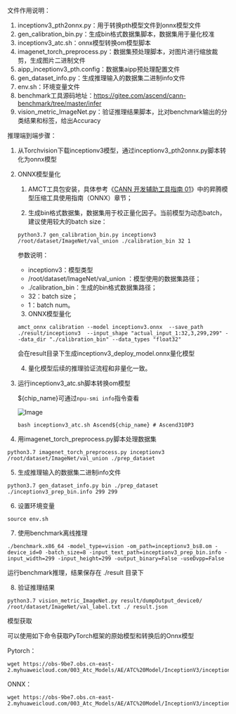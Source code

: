 文件作用说明：

1. inceptionv3_pth2onnx.py：用于转换pth模型文件到onnx模型文件
2. gen_calibration_bin.py：生成bin格式数据集脚本，数据集用于量化校准
3. inceptionv3_atc.sh：onnx模型转换om模型脚本
4. imagenet_torch_preprocess.py：数据集预处理脚本，对图片进行缩放裁剪，生成图片二进制文件
5. aipp_inceptionv3_pth.config：数据集aipp预处理配置文件
6. gen_dataset_info.py：生成推理输入的数据集二进制info文件
7. env.sh：环境变量文件
8. benchmark工具源码地址：https://gitee.com/ascend/cann-benchmark/tree/master/infer
9. vision_metric_ImageNet.py：验证推理结果脚本，比对benchmark输出的分类结果和标签，给出Accuracy



推理端到端步骤：

1. 从Torchvision下载inceptionv3模型，通过inceptionv3_pth2onnx.py脚本转化为onnx模型

2. ONNX模型量化

   1. AMCT工具包安装，具体参考《[CANN 开发辅助工具指南 01](https://support.huawei.com/enterprise/zh/ascend-computing/cann-pid-251168373?category=developer-documents&subcategory=auxiliary-development-tools)》中的昇腾模型压缩工具使用指南（ONNX）章节；

   2. 生成bin格式数据集，数据集用于校正量化因子。当前模型为动态batch，建议使用较大的batch size：

   ```
   python3.7 gen_calibration_bin.py inceptionv3 /root/dataset/ImageNet/val_union ./calibration_bin 32 1
   ```

   参数说明：

   - inceptionv3：模型类型
   - /root/dataset/ImageNet/val_union ：模型使用的数据集路径；
   - ./calibration_bin：生成的bin格式数据集路径；
   - 32：batch size；
   - 1：batch num。

   3. ONNX模型量化

   ```
   amct_onnx calibration --model inceptionv3.onnx  --save_path ./result/inceptionv3  --input_shape "actual_input_1:32,3,299,299" --data_dir "./calibration_bin" --data_types "float32" 
   ```

   会在result目录下生成inceptionv3_deploy_model.onnx量化模型

   4. 量化模型后续的推理验证流程和非量化一致。

3. 运行inceptionv3_atc.sh脚本转换om模型

   ${chip_name}可通过`npu-smi info`指令查看
   
   ![Image](https://gitee.com/ascend/ModelZoo-PyTorch/raw/master/ACL_PyTorch/images/310P3.png)
   
   ```
   bash inceptionv3_atc.sh Ascend${chip_name} # Ascend310P3
   ```

4. 用imagenet_torch_preprocess.py脚本处理数据集   

```
python3.7 imagenet_torch_preprocess.py inceptionv3 /root/dataset/ImageNet/val_union ./prep_dataset
```

5. 生成推理输入的数据集二进制info文件     

```
python3.7 gen_dataset_info.py bin ./prep_dataset ./inceptionv3_prep_bin.info 299 299
```

6. 设置环境变量   

```
source env.sh
```

7. 使用benchmark离线推理

```
./benchmark.x86_64 -model_type=vision -om_path=inceptionv3_bs8.om -device_id=0 -batch_size=8 -input_text_path=inceptionv3_prep_bin.info -input_width=299 -input_height=299 -output_binary=False -useDvpp=False
```

运行benchmark推理，结果保存在 ./result 目录下

8. 验证推理结果

```
python3.7 vision_metric_ImageNet.py result/dumpOutput_device0/ /root/dataset/ImageNet/val_label.txt ./ result.json
```




模型获取

可以使用如下命令获取PyTorch框架的原始模型和转换后的Onnx模型

Pytorch：
```
wget https://obs-9be7.obs.cn-east-2.myhuaweicloud.com/003_Atc_Models/AE/ATC%20Model/InceptionV3/inception_v3.pth
```
ONNX：
```
wget https://obs-9be7.obs.cn-east-2.myhuaweicloud.com/003_Atc_Models/AE/ATC%20Model/InceptionV3/inceptionv3.onnx
```
